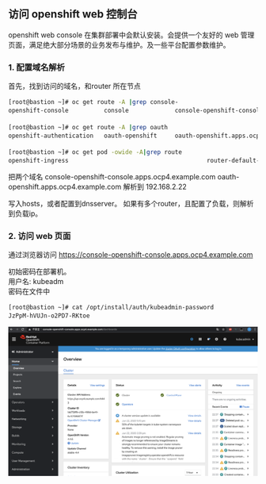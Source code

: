 ## 访问 openshift web 控制台
openshift web console 在集群部署中会默认安装。会提供一个友好的 web 管理页面，满足绝大部分场景的业务发布与维护。及一些平台配置参数维护。

### 1. 配置域名解析

首先，找到访问的域名，和router 所在节点
```bash
[root@bastion ~]# oc get route -A |grep console-
openshift-console          console             console-openshift-console.apps.ocp4.example.com                       console             https   reencrypt/Redirect     None

[root@bastion ~]# oc get route -A |grep oauth
openshift-authentication   oauth-openshift     oauth-openshift.apps.ocp4.example.com                                 oauth-openshift     6443    passthrough/Redirect   None

[root@bastion ~]# oc get pod -owide -A|grep route
openshift-ingress                                       router-default-679488d97-pt5xh                                    1/1     Running     0          31h     192.168.2.22   master0.ocp4.example.com   <none>           <none>
```

把两个域名 console-openshift-console.apps.ocp4.example.com oauth-openshift.apps.ocp4.example.com 解析到 192.168.2.22 

写入hosts，或者配置到dnsserver。 如果有多个router，且配置了负载，则解析到负载ip。

### 2. 访问 web 页面

通过浏览器访问 https://console-openshift-console.apps.ocp4.example.com

初始密码在部署机。  
用户名: kubeadm  
密码在文件中
```bash
[root@bastion ~]# cat /opt/install/auth/kubeadmin-password
JzPpM-hVUJn-o2PD7-RKtoe
```

![console-overview](../images/user_permissions/console-overview.png)

